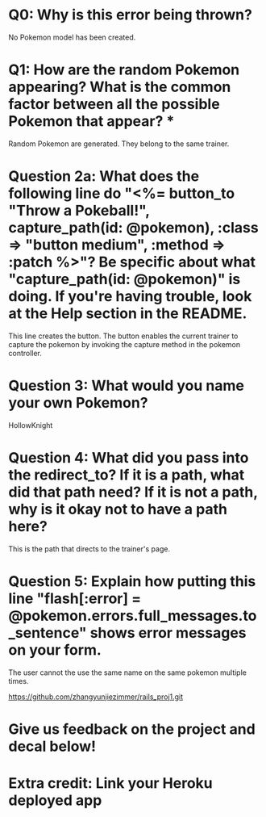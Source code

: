 # Q0: Why is this error being thrown?

No Pokemon model has been created.

# Q1: How are the random Pokemon appearing? What is the common factor between all the possible Pokemon that appear? *

Random Pokemon are generated.
They belong to the same trainer.

# Question 2a: What does the following line do "<%= button_to "Throw a Pokeball!", capture_path(id: @pokemon), :class => "button medium", :method => :patch %>"? Be specific about what "capture_path(id: @pokemon)" is doing. If you're having trouble, look at the Help section in the README.

This line creates the button.
The button enables the current trainer to capture the pokemon by invoking the capture method in the pokemon controller.

# Question 3: What would you name your own Pokemon?

HollowKnight

# Question 4: What did you pass into the redirect_to? If it is a path, what did that path need? If it is not a path, why is it okay not to have a path here?

This is the path that directs to the trainer's page.

# Question 5: Explain how putting this line "flash[:error] = @pokemon.errors.full_messages.to_sentence" shows error messages on your form.

The user cannot the use the same name on the same pokemon multiple times.

https://github.com/zhangyunjiezimmer/rails_proj1.git

# Give us feedback on the project and decal below!

# Extra credit: Link your Heroku deployed app
